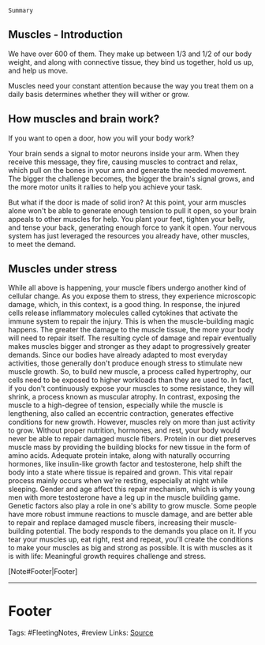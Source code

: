 `Summary`

## Muscles - Introduction
We have over 600 of them. They make up between 1/3 and 1/2 of our body weight, and along with connective tissue, they bind us together, hold us up, and help us move. 

Muscles need your constant attention because the way you treat them on a daily basis determines whether they will wither or grow. 

## How muscles and brain work?
If you want to open a door, how you will your body work?

Your brain sends a signal to motor neurons inside your arm. When they receive this message, they fire, causing muscles to contract and relax, which pull on the bones in your arm and generate the needed movement. The bigger the challenge becomes, the bigger the brain's signal grows, and the more motor units it rallies to help you achieve your task. 

But what if the door is made of solid iron? At this point, your arm muscles alone won't be able to generate enough tension to pull it open, so your brain appeals to other muscles for help. You plant your feet, tighten your belly, and tense your back, generating enough force to yank it open. Your nervous system has just leveraged the resources you already have, other muscles, to meet the demand. 

## Muscles under stress
While all above is happening, your muscle fibers undergo another kind of cellular change. As you expose them to stress, they experience microscopic damage, which, in this context, is a good thing. In response, the injured cells release inflammatory molecules called cytokines that activate the immune system to repair the injury. This is when the muscle-building magic happens.  The greater the damage to the muscle tissue, the more your body will need to repair itself. The resulting cycle of damage and repair eventually makes muscles bigger and stronger as they adapt to progressively greater demands. Since our bodies have already adapted to most everyday activities, those generally don't produce enough stress to stimulate new muscle growth. So, to build new muscle, a process called hypertrophy, our cells need to be exposed to higher workloads than they are used to. In fact, if you don't continuously expose your muscles to some resistance, they will shrink, a process known as muscular atrophy. In contrast, exposing the muscle to a high-degree of tension, especially while the muscle is lengthening, also called an eccentric contraction, generates effective conditions for new growth. However, muscles rely on more than just activity to grow. Without proper nutrition, hormones, and rest, your body would never be able to repair damaged muscle fibers. Protein in our diet preserves muscle mass by providing the building blocks for new tissue in the form of amino acids. Adequate protein intake, along with naturally occurring hormones, like insulin-like growth factor and testosterone, help shift the body into a state where tissue is repaired and grown. This vital repair process mainly occurs when we're resting, especially at night while sleeping. Gender and age affect this repair mechanism, which is why young men with more testosterone have a leg up in the muscle building game. Genetic factors also play a role in one's ability to grow muscle. Some people have more robust immune reactions to muscle damage, and are better able to repair and replace damaged muscle fibers, increasing their muscle-building potential. The body responds to the demands you place on it. If you tear your muscles up, eat right, rest and repeat, you'll create the conditions to make your muscles as big and strong as possible. It is with muscles as it is with life: Meaningful growth requires challenge and stress.


[Note#Footer|Footer]

---
# Footer
Tags: #FleetingNotes, #review
Links: 
[Source]()
<!--stackedit_data:
eyJoaXN0b3J5IjpbLTIyNjUxNTQ3OF19
-->